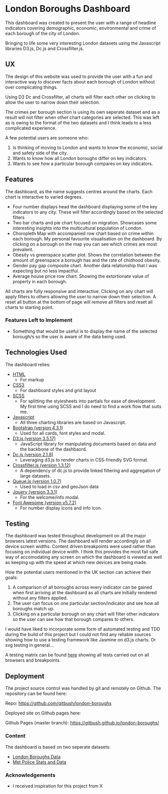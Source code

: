 # London Boroughs Dashboard

This dashboard was created to present the user with a range of headline indicators  covering demographic, economic, environmental and crime of each borough of the city of London.

Bringing to life some very interesting London datasets using the Javascript libraries D3.js, Dc.js and Crossfilter.js. 
 
## UX
 
The design of this website was used to provide the user with a fun and interactive way to discover facts about each borough of London without over complicating things.

Using D3 Dc and Crossfilter, all charts will filter each other on clicking to allow the user to narrow down their selection.

The crimes per borough section is using its own seperate dataset and as a result will not filter when other chart categories are selected. This was left as is owing to the format of the two datasets and I think leads to a less complicated experience. 

A few potential users are someone who:
1. Is thinking of moving to London and wants to know the economic, social and safety side of the city.
2. Wants to know how all London boroughs differ on key indicators.
3. Wants to see how a particular borough compares on key indicators. 

## Features

The dashboard, as the name suggests centres around the charts. Each chart is interactive to varied degrees.
- Four number displays head the dashboard displaying some of the key indicators to any city. These will filter accordingly based on the selected filters
- Two bar charts and pie chart focused on migration. Showcases some interesting insights into the multicultural population of London.
- Choropleth Map with accompanied row chart based on crime within each borough. My personal favourite visualisation on the dashboard. By clicking on a borough on the map you can see which crimes are most prevalent.
- Obesity vs greenspace scatter plot. Shows the correlation between the amount of greenspace a borough has and the rate of chidhood obesity. 
- Gender pay gap composite chart. Another data relationship that I was expecting but no less impactful. 
- Average house price row chart. Showing the extortionate value of property in each borough.

All charts are fully responsive and interactive. Clicking on any chart will apply filters to others allowing the user to narrow down their selection. A reset all button at the bottom of page will remove all filters and reset all charts to starting point. 

### Features Left to Implement
- Something that would be useful is to display the name of the selected borough/s so the user is aware of the data being used.

## Technologies Used

The dashboard relies:
* <a href="https://www.w3.org/TR/html52/" target="_blank">HTML</a> 
    - For markup
* <a href="https://developer.mozilla.org/en-US/docs/Web/CSS/CSS3" target="_blank">CSS3</a>
    - For dashboard styles and grid layout
* <a href="https://sass-lang.com/documentation/file.SCSS_FOR_SASS_USERS.html" target="_blank">SCSS</a>
    - For splitting the stylesheets into partials for ease of development. My first time using SCSS and I do need to find a work flow that suits me. 
* <a href="https://developer.mozilla.org/en-US/docs/Web/JavaScript" target="_blank">Javascript</a> 
    - All three charting libraries are based on Javascript.
* <a href="https://getbootstrap.com/docs/4.0/getting-started/introduction/" target="_blank">Bootstrap (version 4.3.1)</a>
    -  Used for all cards, font styles and modal.
* <a href="https://d3js.org/" target="_blank">D3.js (version 3.5.17)</a>
    -  JavaScript library for manipulating documents based on data and the backbone of the dashbaord.
* <a href="https://dc-js.github.io/dc.js/" target="_blank">Dc.js (version 2.1.8)</a>
    - Leveraging d3.js to render charts in CSS-friendly SVG format. 
* <a href="http://square.github.io/crossfilter/" target="_blank">Crossfilter.js (version 1.3.12)</a>
    - A dependency of dc.js to provide linked filtering and aggregation of large datasets.
* <a href="https://github.com/d3/d3-queue" target="_blank">Queue.js (version 1.0.7)</a> 
    - Used to load in csv and geoJson data 
* <a href="https://jquery.com/" target="_blank">Jquery (version 3.3.1)</a>
    - For the welcome/info modal.
* <a href="https://fontawesome.com/" target="_blank">Font Awesome (version v5.7.2)</a>
    - For number display icons and info icon.

## Testing

The dashboard was tested throughout development on all the major browsers latest versions. The dashboard will render accordingly on all device screen widths. Content driven breakpoints were used rather than focusing on individual device width. I think this provides the most fail safe way of accomodating any screen on which the dashboard is viewed as well as keeping up with the speed at which new devices are being made.

How the potential users mentioned in the UK section can achieve their goals:
1. A comparison of all boroughs across every indicator can be gained when first arriving at the dashboard as all charts are initially rendered without any filters applied. 
2. The user can focus on one particular section/indicator and see how all boroughs match up.
3. Clicking on a particular borough on any chart will filter other indicators so the user can see how that borough compares to others. 

I would have liked to incorporate some form of automated testing and TDD during the build of this project but I could not find any reliable sources showing how to use a testing framework like Jasmine on d3.js charts. Or svg testing in general...

A testing matrix can be found <a href="docs/testing.xlsx" target="_blank">here</a> showing all tests carried out on all browsers and breakpoints.

## Deployment

The project source control was handled by git and remotely on Github. The repository can be found here:

Repo: <a href= "https://github.com/gitbush/london-boroughs" target="_blank">https://github.com/gitbush/london-boroughs</a>

Deployed site on Github pages here:

Github Pages (master branch): <a href="https://gitbush.github.io/london-boroughs/" target="_blank">https://gitbush.github.io/london-boroughs/</a>

### Content

The dashboard is based on two seperate datasets:
* <a href="https://data.london.gov.uk/dataset/london-borough-profiles" target="_blank">London Boroughs Data</a>
* <a href= "https://www.met.police.uk/sd/stats-and-data/met/crime-data-dashboard/" target="_blank">Met Police Stats and Data</a>

### Acknowledgements

- I received inspiration for this project from X
